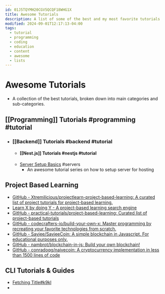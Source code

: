 ```yaml
---
id: 01J5TQYMH20CGV5QCQF18WHG1X
title: Awesome Tutorials
description: A list of some of the best and my most favorite tutorials
modified: 2024-09-01T12:17:13-04:00
tags:
  - tutorial
  - programming
  - coding
  - education
  - content
  - awesome
  - lists
---
```

# Awesome Tutorials
- A collection of the best tutorials, broken down into main categories and sub-categories.

## [[Programming]] Tutorials #programming #tutorial 

- ### [[Backend]] Tutorials #backend #tutorial 
	- #### [[Nest.js]] Tutorials #nestjs #tutorial 
	- [Server Setup Basics](https://becomesovran.com/blog/server-setup-basics.html) #servers 
		- An awesome tutorial series on how to setup server for hosting

## Project Based Learning
- [GitHub - Xtremilicious/projectlearn-project-based-learning: A curated list of project tutorials for project-based learning.](https://github.com/Xtremilicious/projectlearn-project-based-learning)
- [Learn X by doing Y - A project-based learning search engine](https://aquadzn.github.io/learn-x-by-doing-y/)
- [GitHub - practical-tutorials/project-based-learning: Curated list of project-based tutorials](https://github.com/practical-tutorials/project-based-learning)
- [GitHub - codecrafters-io/build-your-own-x: Master programming by recreating your favorite technologies from scratch.](https://github.com/codecrafters-io/build-your-own-x)
- [GitHub - Savjee/SavjeeCoin: A simple blockchain in Javascript. For educational purposes only.](https://github.com/Savjee/SavjeeCoin)
- [GitHub - nambrot/blockchain-in-js: Build your own blockchain!](https://github.com/nambrot/blockchain-in-js)
- [GitHub - conradoqg/naivecoin: A cryptocurrency implementation in less than 1500 lines of code](https://github.com/conradoqg/naivecoin)

## CLI Tutorials & Guides
- [Fetching Title#k9kl](https://github.com/lirantal/nodejs-cli-apps-best-practices)
- 